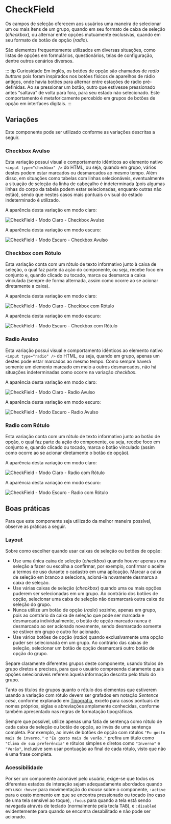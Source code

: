 # CheckField

Os campos de seleção oferecem aos usuários uma maneira de selecionar um ou mais itens de um grupo, quando em seu formato de caixa de seleção (_checkbox_), ou alternar entre opções mutuamente exclusivas, quando em seu formato de botão de opção (_radio_).

São elementos frequentemente utilizados em diversas situações, como listas de opções em formulários, questionários, telas de configuração, dentre outros cenários diversos.

::: tip Curiosidade
Em inglês, os botões de opção são chamados de _radio buttons_ pois foram inspirados nos botões físicos de aparelhos de rádio antigos, onde havia botões para alternar entre estações de rádio pré-definidas. Ao se pressionar um botão, outro que estivesse pressionado antes "saltava" de volta para fora, para seu estado não selecionado. Este comportamento é metaforicamente percebido em grupos de botões de opção em interfaces digitais.
:::

## Variações

Este componente pode ser utilizado conforme as variações descritas a seguir.

### Checkbox Avulso

Esta variação possui visual e comportamento idênticos ao elemento nativo `<input type="checkbox" />` do HTML, ou seja, quando em grupo, vários destes podem estar marcados ou desmarcados ao mesmo tempo. Além disso, em situações como tabelas com linhas selecionáveis, eventualmente a situação de seleção da linha de cabeçalho é indeterminada (pois algumas linhas do corpo da tabela podem estar selecionadas, enquanto outras não estão), sendo que nestes casos mais pontuais o visual do estado indeterminado é utilizado.

A aparência desta variação em modo claro:

![CheckField - Modo Claro - Checkbox Avulso](~@source/assets/images/component-checkfield-light-checkbox.png)

A aparência desta variação em modo escuro:

![CheckField - Modo Escuro - Checkbox Avulso](~@source/assets/images/component-checkfield-dark-checkbox.png)

### Checkbox com Rótulo

Esta variação conta com um rótulo de texto informativo junto à caixa de seleção, o qual faz parte da ação do componente, ou seja, recebe foco em conjunto e, quando clicado ou tocado, marca ou desmarca a caixa vinculada (sempre de forma alternada, assim como ocorre ao se acionar diretamente a caixa).

A aparência desta variação em modo claro:

![CheckField - Modo Claro - Checkbox com Rótulo](~@source/assets/images/component-checkfield-light-checkbox-label.png)

A aparência desta variação em modo escuro:

![CheckField - Modo Escuro - Checkbox com Rótulo](~@source/assets/images/component-checkfield-dark-checkbox-label.png)

### Radio Avulso

Esta variação possui visual e comportamento idênticos ao elemento nativo `<input type="radio" />` do HTML, ou seja, quando em grupo, apenas um destes pode estar marcados ao mesmo tempo. Como sempre haverá somente um elemento marcado em meio a outros desmarcados, não há situações indeterminadas como ocorre na variação _checkbox_.

A aparência desta variação em modo claro:

![CheckField - Modo Claro - Radio Avulso](~@source/assets/images/component-checkfield-light-radiobutton.png)

A aparência desta variação em modo escuro:

![CheckField - Modo Escuro - Radio Avulso](~@source/assets/images/component-checkfield-dark-radiobutton.png)

### Radio com Rótulo

Esta variação conta com um rótulo de texto informativo junto ao botão de opção, o qual faz parte da ação do componente, ou seja, recebe foco em conjunto e, quando clicado ou tocado, marca o botão vinculado (assim como ocorre ao se acionar diretamente o botão de opção).

A aparência desta variação em modo claro:

![CheckField - Modo Claro - Radio com Rótulo](~@source/assets/images/component-checkfield-light-radiobutton-label.png)

A aparência desta variação em modo escuro:

![CheckField - Modo Escuro - Radio com Rótulo](~@source/assets/images/component-checkfield-dark-radiobutton-label.png)

## Boas práticas

Para que este componente seja utilizado da melhor maneira possível, observe as práticas a seguir.

### Layout

Sobre como escolher quando usar caixas de seleção ou botões de opção:
- Use uma única caixa de seleção (_checkbox_) quando houver apenas uma seleção a fazer ou escolha a confirmar, por exemplo, confirmar o aceite a termos de uso durante o cadastro em uma aplicação. Marcar a caixa de seleção em branco a seleciona, acioná-la novamente desmarca a caixa de seleção.
- Use várias caixas de seleção (_checkbox_) quando uma ou mais opções puderem ser selecionadas em um grupo. Ao contrário dos botões de opção, selecionar uma caixa de seleção não desmarcará outra caixa de seleção do grupo.
- Nunca utilize um botão de opção (_radio_) sozinho, apenas em grupo, pois ao contrário da caixa de seleção que pode ser marcada e desmarcada individualmente, o botão de opção marcado nunca é desmarcado ao ser acionado novamente, sendo desmarcado somente se estiver em grupo e outro for acionado.
- Use vários botões de opção (_radio_) quando exclusivamente uma opção puder ser selecionada em um grupo. Ao contrário das caixas de seleção, selecionar um botão de opção desmarcará outro botão de opção do grupo.

Separe claramente diferentes grupos deste componente, usando títulos de grupo diretos e precisos, para que o usuário compreenda claramente quais opções selecionáveis referem àquela informação descrita pelo título do grupo.

Tanto os títulos de grupos quanto o rótulo dos elementos que estiverem usando a variação com rótulo devem ser grafados em notação _Sentence case_, conforme explanado em [Tipografia](../guia-visual/tipografia.md#regras-de-formatação), exceto para casos pontuais de nomes próprios, siglas e abreviações amplamente conhecidas, conforme também apresentado nas regras de formatação tipográficas.

Sempre que possível, utilize apenas uma fatia de sentença como rótulo de cada caixa de seleção ou botão de opção, ao invés de uma sentença completa. Por exemplo, ao invés de botões de opção com rótulos `"Eu gosto mais de inverno."` e `"Eu gosto mais de verão."` prefira um título como `"Clima de sua preferência"` e rótulos simples e diretos como `"Inverno"` e `"Verão"`, inclusive sem usar pontuação ao final de cada rótulo, visto que não é uma frase completa.

### Acessibilidade

Por ser um componente acionável pelo usuário, exige-se que todos os diferentes estados de interação sejam adequadamente abordados quando em uso: `:hover` para movimentação do _mouse_ sobre o componente, `:active` para o exato momento em que se encontra pressionado ou tocado (no caso de uma tela sensível ao toque), `:focus` para quando a tela está sendo navegada através de teclado (normalmente pela tecla <kbd>TAB</kbd>), e `:disabled` evidentemente para quando se encontra desabilitado e não pode ser acionado.
